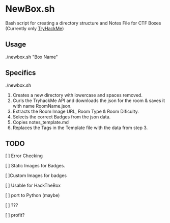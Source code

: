 # NewBox.sh

Bash script for creating a directory structure and Notes File for CTF Boxes (Currently only [TryHackMe](https://tryhackme.com/))

## Usage
./newbox.sh "Box Name"

## Specifics

./newbox.sh 
1. Creates a new directory with lowercase and spaces removed.
2. Curls the TryhackMe API and downloads the json for the room & saves it with name RoomName.json.
3. Extracts the Room Image URL, Room Type & Room Dificulty.
4. Selects the correct Badges from the json data.
5. Copies notes_template.md
6. Replaces the Tags in the Template file with the data from step 3.

## TODO

[ ] Error Checking

[ ] Static Images for Badges.

[ ]Custom Images for badges

[ ] Usable for HackTheBox

[ ] port to Python (maybe)

[ ] ???

[ ] profit?
